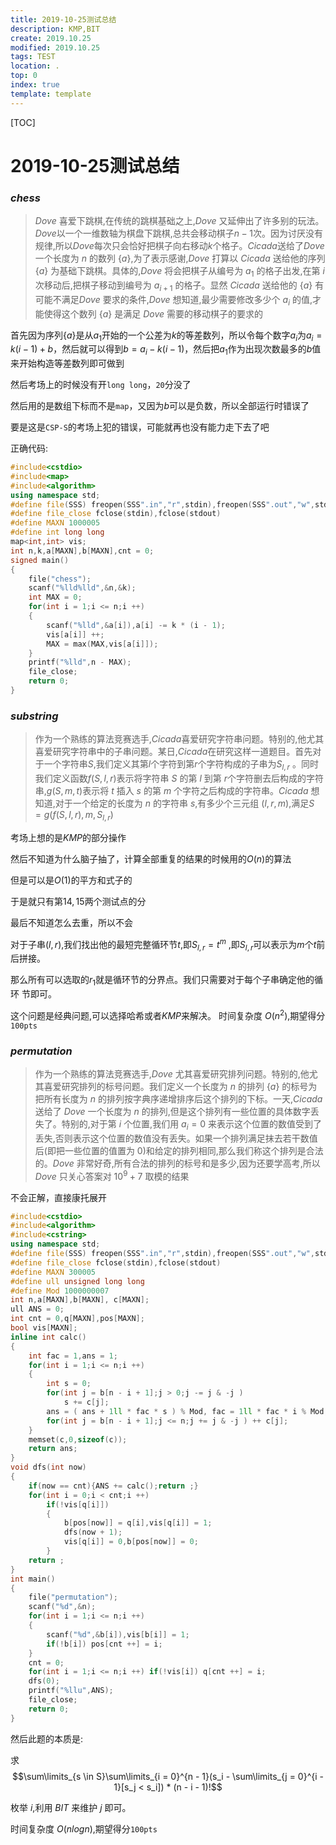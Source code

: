 ```yaml
---
title: 2019-10-25测试总结
description: KMP,BIT
create: 2019.10.25
modified: 2019.10.25
tags: TEST
location: .
top: 0
index: true
template: template
---
```


[TOC]

# 2019-10-25测试总结

### $chess$

> $Dove$ 喜爱下跳棋,在传统的跳棋基础之上,$Dove$ 又延伸出了许多别的玩法。$Dove$以一个一维数轴为棋盘下跳棋,总共会移动棋子$n − 1$次。因为讨厌没有规律,所以$Dove$每次只会恰好把棋子向右移动$k$个格子。$Cicada$送给了$Dove$一个长度为 $n$ 的数列 $\{ a \}$,为了表示感谢,$Dove$ 打算以 $Cicada$ 送给他的序列 $\{ a \}$ 为基础下跳棋。具体的,$Dove$ 将会把棋子从编号为 $a_1$ 的格子出发,在第 $i$次移动后,把棋子移动到编号为 $a_{i+1}$ 的格子。显然 $Cicada$ 送给他的 $\{ a \}$ 有可能不满足$Dove$ 要求的条件,$Dove$ 想知道,最少需要修改多少个 $a_i$ 的值,才能使得这个数列 $\{ a \}$ 是满足 $Dove$ 需要的移动棋子的要求的

首先因为序列$\{ a \}$是从$a_1$开始的一个公差为$k$的等差数列，所以令每个数字$a_i$为$a_i = k(i - 1) + b$，然后就可以得到$b = a_i - k(i - 1)$，然后把$a_1$作为出现次数最多的$b$值来开始构造等差数列即可做到

然后考场上的时候没有开`long long`，`20`分没了

然后用的是数组下标而不是`map`，又因为$b$可以是负数，所以全部运行时错误了

要是这是`CSP-S`的考场上犯的错误，可能就再也没有能力走下去了吧

正确代码:

```cpp
#include<cstdio>
#include<map>
#include<algorithm>
using namespace std;
#define file(SSS) freopen(SSS".in","r",stdin),freopen(SSS".out","w",stdout)
#define file_close fclose(stdin),fclose(stdout)
#define MAXN 1000005
#define int long long
map<int,int> vis;
int n,k,a[MAXN],b[MAXN],cnt = 0;
signed main()
{
    file("chess");
    scanf("%lld%lld",&n,&k);
    int MAX = 0;
    for(int i = 1;i <= n;i ++)
    {
        scanf("%lld",&a[i]),a[i] -= k * (i - 1);
        vis[a[i]] ++;
        MAX = max(MAX,vis[a[i]]);
    }
    printf("%lld",n - MAX);
    file_close;
    return 0;
}
```

### $substring$

> 作为一个熟练的算法竞赛选手,$Cicada$喜爱研究字符串问题。特别的,他尤其喜爱研究字符串中的子串问题。某日,$Cicada$在研究这样一道题目。首先对于一个字符串$S$,我们定义其第$l$个字符到第$r$个字符构成的子串为$S_{l,r}$ 。同时我们定义函数$f(S, l, r)$表示将字符串 $S$ 的第 $l$ 到第 $r$个字符删去后构成的字符串,$g(S, m, t)$表示将 $t$ 插入 $s$ 的第 $m$ 个字符之后构成的字符串。$Cicada$ 想知道,对于一个给定的长度为 $n$ 的字符串 $s$,有多少个三元组 $(l, r, m)$,满足$S = g(f(S, l, r), m, S_{l,r} )$

考场上想的是$KMP$的部分操作

然后不知道为什么脑子抽了，计算全部重复的结果的时候用的$O(n)$的算法

但是可以是$O(1)$的平方和式子的

于是就只有第$14,15$两个测试点的分

最后不知道怎么去重，所以不会

对于子串$(l, r)$,我们找出他的最短完整循环节$t$,即$S_{l,r} = t^m$ ,即$S_{l,r}$可以表示为$m$个$t$前后拼接。

那么所有可以选取的$r_1$就是循环节的分界点。我们只需要对于每个子串确定他的循环
节即可。

这个问题是经典问题,可以选择哈希或者$KMP$来解决。
时间复杂度 $O(n^2)$,期望得分`100pts`

### $permutation$

> 作为一个熟练的算法竞赛选手,$Dove$ 尤其喜爱研究排列问题。特别的,他尤其喜爱研究排列的标号问题。我们定义一个长度为 $n$ 的排列 $\{ a \}$ 的标号为把所有长度为 $n$ 的排列按字典序递增排序后这个排列的下标。一天,$Cicada$ 送给了 $Dove$ 一个长度为 $n$ 的排列,但是这个排列有一些位置的具体数字丢失了。特别的,对于第 $i$ 个位置,我们用 $a_i = 0$ 来表示这个位置的数值受到了丢失,否则表示这个位置的数值没有丢失。如果一个排列满足抹去若干数值后(即把一些位置的值置为 $0$)和给定的排列相同,那么我们称这个排列是合法的。$Dove$ 非常好奇,所有合法的排列的标号和是多少,因为还要学高考,所以 $Dove$ 只关心答案对 $10^9 + 7$ 取模的结果

不会正解，直接康托展开

```cpp
#include<cstdio>
#include<algorithm>
#include<cstring>
using namespace std;
#define file(SSS) freopen(SSS".in","r",stdin),freopen(SSS".out","w",stdout)
#define file_close fclose(stdin),fclose(stdout)
#define MAXN 300005
#define ull unsigned long long
#define Mod 1000000007
int n,a[MAXN],b[MAXN], c[MAXN];
ull ANS = 0;
int cnt = 0,q[MAXN],pos[MAXN];
bool vis[MAXN];
inline int calc()
{
    int fac = 1,ans = 1;
    for(int i = 1;i <= n;i ++)
    {
        int s = 0;
        for(int j = b[n - i + 1];j > 0;j -= j & -j ) 
            s += c[j];
        ans = ( ans + 1ll * fac * s ) % Mod, fac = 1ll * fac * i % Mod;
        for(int j = b[n - i + 1];j <= n;j += j & -j ) ++ c[j];
    } 
    memset(c,0,sizeof(c));
    return ans;
}
void dfs(int now)
{
    if(now == cnt){ANS += calc();return ;}
    for(int i = 0;i < cnt;i ++)
        if(!vis[q[i]])
        {
            b[pos[now]] = q[i],vis[q[i]] = 1;
            dfs(now + 1);
            vis[q[i]] = 0,b[pos[now]] = 0;
        }
    return ;
}
int main()
{
    file("permutation");
    scanf("%d",&n);
    for(int i = 1;i <= n;i ++)
    {
        scanf("%d",&b[i]),vis[b[i]] = 1;
        if(!b[i]) pos[cnt ++] = i;
    }
    cnt = 0;
    for(int i = 1;i <= n;i ++) if(!vis[i]) q[cnt ++] = i;
    dfs(0);
    printf("%llu",ANS);
    file_close;
    return 0;
}
```

然后此题的本质是:

求
$$\sum\limits_{s \in S}\sum\limits_{i = 0}^{n - 1}(s_i - \sum\limits_{j = 0}^{i - 1}[s_j < s_i]) * (n - i - 1)!$$

枚举 $i$,利用 $BIT$ 来维护 $j$ 即可。

时间复杂度 $O(n log n)$,期望得分`100pts`